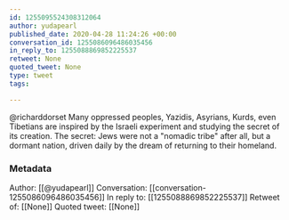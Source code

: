 ```yaml
---
id: 1255095524308312064
author: yudapearl
published_date: 2020-04-28 11:24:26 +00:00
conversation_id: 1255086096486035456
in_reply_to: 1255088869852225537
retweet: None
quoted_tweet: None
type: tweet
tags:

---
```


@richarddorset Many oppressed peoples, Yazidis, Asyrians, Kurds, even Tibetians are inspired by the Israeli experiment and studying the secret of its creation. The secret: Jews were not a "nomadic tribe" after all, but a dormant nation, driven daily by the dream of returning to their homeland.

### Metadata

Author: [[@yudapearl]]
Conversation: [[conversation-1255086096486035456]]
In reply to: [[1255088869852225537]]
Retweet of: [[None]]
Quoted tweet: [[None]]
